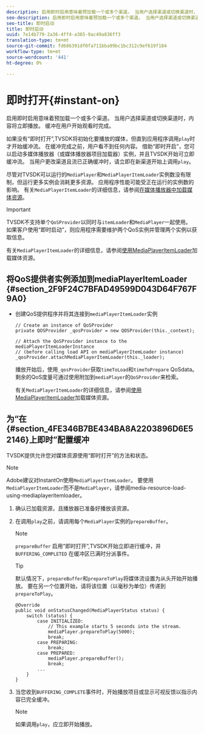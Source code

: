 ```yaml
---
description: 启用即时启用意味着预加载一个或多个渠道。 当用户选择渠道或切换渠道时，内容将立即播放。 缓冲在用户开始观看时完成。
seo-description: 启用即时启用意味着预加载一个或多个渠道。 当用户选择渠道或切换渠道时，内容将立即播放。 缓冲在用户开始观看时完成。
seo-title: 即时启动
title: 即时启动
uuid: 7e14b779-2a36-4ff4-a365-9ac49a836ff3
translation-type: tm+mt
source-git-commit: fd686391df0fa711bba99bc1bc312c9ef619f184
workflow-type: tm+mt
source-wordcount: '441'
ht-degree: 0%

---
```



# 即时打开{#instant-on}

启用即时启用意味着预加载一个或多个渠道。 当用户选择渠道或切换渠道时，内容将立即播放。 缓冲在用户开始观看时完成。

如果没有“即时打开”,TVSDK将初始化要播放的媒体，但直到应用程序调用`play`时才开始缓冲流。 在缓冲完成之前，用户看不到任何内容。 借助“即时开启”，您可以启动多媒体播放器（或媒体播放器项目加载器）实例，并且TVSDK开始可立即缓冲流。 当用户更改渠道且流已正确缓冲时，请立即在新渠道开始上调用`play`。

尽管对TVSDK可以运行的`MediaPlayer`和`MediaPlayerItemLoader`实例数没有限制，但运行更多实例会消耗更多资源。 应用程序性能可能受正在运行的实例数的影响。 有关`MediaPlayerItemLoader`的详细信息，请参阅[在媒体播放器中加载媒体资源](../../../tvsdk-2.7-for-android/content-playback-options/mediaplayer-initialize-for-video/t-psdk-android-2.7-media-resource-load.md)。

>[!IMPORTANT]
>
>TVSDK不支持单个`QoSProvider`以同时与`itemLoader`和`MediaPlayer`一起使用。 如果客户使用“即时启动”，则应用程序需要维护两个QoS实例并管理两个实例以获取信息。

有关`MediaPlayerItemLoader`的详细信息，请参阅[使用MediaPlayerItemLoader](../../../tvsdk-2.7-for-android/content-playback-options/mediaplayer-initialize-for-video/t-psdk-android-2.7-media-resource-load-using-mediaplayeritemloader.md)加载媒体资源。

## 将QoS提供者实例添加到mediaPlayerItemLoader {#section_2F9F24C7BFAD49599D043D64F767F9A0}

* 创建QoS提供程序并将其连接到`mediaPlayerItemLoader`实例

   ```
   // Create an instance of QoSProvider  
   private QOSProvider _qosProvider = new QOSProvider(this._context);  
   
   // Attach the QoSProvider instance to the mediaPlayerItemLoaderInstance  
   // (before calling load API on mediaPlayerItemLoader instance)  
   _qosProvider.attachMediaPlayerItemLoader(this._loader); 
   ```

   播放开始后，使用`_qosProvider`获取`timeToLoad`和`timeToPrepare` QoSdata。 剩余的QoS度量可通过使用附加到`mediaPlayer`的`QoSProvider`来检索。

   有关`MediaPlayerItemLoader`的详细信息，请参阅[使用MediaPlayerItemLoader](../../../tvsdk-2.7-for-android/content-playback-options/mediaplayer-initialize-for-video/t-psdk-android-2.7-media-resource-load-using-mediaplayeritemloader.md#use-mediaplayeritemloader)加载媒体资源。

## 为“在{#section_4FE346B7BE434BA8A2203896D6E52146}上即时”配置缓冲

TVSDK提供允许您对媒体资源使用“即时打开”的方法和状态。

>[!NOTE]
>
>Adobe建议对InstantOn使用`MediaPlayerItemLoader`。 要使用`MediaPlayerItemLoader`而不是`MediaPlayer`，请参阅media-resource-load-using-mediaplayeritemloader。

1. 确认已加载资源，且播放器已准备好播放该资源。
1. 在调用`play`之前，请调用每个`MediaPlayer`实例的`prepareBuffer`。

   >[!NOTE]
   >
   >`prepareBuffer` 启用“即时打开”,TVSDK开始立即进行缓冲，并 `BUFFERING_COMPLETED` 在缓冲区已满时分派事件。

   >[!TIP]
   >
   >默认情况下，`prepareBuffer`和`prepareToPlay`将媒体流设置为从头开始开始播放。 要在另一个位置开始，请将该位置（以毫秒为单位）传递到`prepareToPlay`。

   ```
   @Override 
   public void onStatusChanged(MediaPlayerStatus status) { 
       switch (status) { 
           case INITIALIZED: 
               // This example starts 5 seconds into the stream. 
               mediaPlayer.prepareToPlay(5000); 
               break; 
           case PREPARING: 
               break; 
           case PREPARED: 
               mediaPlayer.prepareBuffer(); 
               break; 
           ... 
       } 
   }
   ```

1. 当您收到`BUFFERING_COMPLETE`事件时，开始播放项目或显示可视反馈以指示内容已完全缓冲。

   >[!NOTE]
   >
   >如果调用`play`，应立即开始播放。

